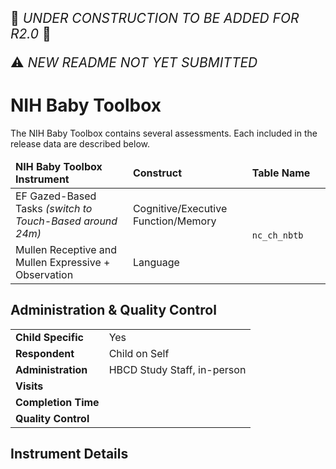 <p style="font-size: 1.5em;">🚧 <i>UNDER CONSTRUCTION TO BE ADDED FOR R2.0</i> 🚧 </p>
<p style="font-size: 1.5em;">⚠️ <i>NEW README NOT YET SUBMITTED</i>  </p>

# NIH Baby Toolbox

<div class="table-banner">
  <span class="emoji"><i class="fa-regular fa-lightbulb"></i></span>
  <span class="text">The NIH Baby Toolbox contains several assessments. Each included in the release data are described below.</span>
</div>
<p></p>

<table class="table-no-vertical-lines" style="width: 100%; border-collapse: collapse; table-layout: fixed;">
<thead>
<tr>
  <td style="width: 30%;"><strong>NIH Baby Toolbox Instrument</strong></td>
  <td style="width: 20%"><strong>Construct</strong></td>
  <td style="width: 20%"><strong>Table Name</strong></td>
</tr>
</thead>
<tbody>
<tr>
  <td>EF Gazed-Based Tasks <i>(switch to Touch-Based around 24m)</i></td>
   <td>Cognitive/Executive Function/Memory</td>
  <td rowspan="2"><code>nc_ch_nbtb</code></td>
</tr>
<tr>
  <td>Mullen Receptive and Mullen Expressive + Observation</td>
  <td>Language</td>
</tr>
</tbody>
</table>

## Administration & Quality Control

<table class="table-no-vertical-lines" style="width: 100%; border-collapse: collapse; table-layout: fixed;">
<tbody>
<tr><td><b>Child Specific</b></td>
<td>Yes</td></tr>
<tr><td><b>Respondent</b></td>
<td>Child on Self</td></tr>
<tr><td><b>Administration</b></td>
<td style="word-wrap: break-word; white-space: normal;">HBCD Study Staff, in-person</td></tr>
<tr><td><b>Visits</b></td>
<td></td></tr>
<tr><td><b>Completion Time</b></td>
<td></td></tr>
<tr><td><b>Quality Control</b></td>
<td style="word-wrap: break-word; white-space: normal;"></td></tr>
</tbody>
</table>


## Instrument Details